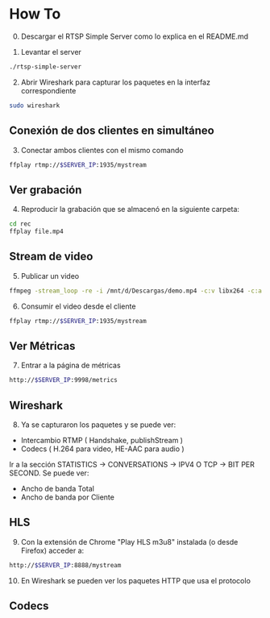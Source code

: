 # How To 

0. Descargar el RTSP Simple Server como lo explica en el README.md 

1. Levantar el server 
```bash
./rtsp-simple-server
```

2. Abrir Wireshark para capturar los paquetes en la interfaz correspondiente

```bash
sudo wireshark
```

## Conexión de dos clientes en simultáneo

3. Conectar ambos clientes con el mismo comando 

```bash
ffplay rtmp://$SERVER_IP:1935/mystream 
```
 
## Ver grabación 
4. Reproducir la grabación que se almacenó en la siguiente carpeta:
```bash
cd rec
ffplay file.mp4
```
## Stream de video 

5. Publicar un video 
```bash
ffmpeg -stream_loop -re -i /mnt/d/Descargas/demo.mp4 -c:v libx264 -c:a aac -f flv rtmp://$SERVER_IP:1935/mystream
```

6. Consumir el video desde el cliente
```bash
ffplay rtmp://$SERVER_IP:1935/mystream 
```

## Ver Métricas 

7. Entrar a la página de métricas 
```bash
http://$SERVER_IP:9998/metrics
```

## Wireshark 
8. Ya se capturaron los paquetes y se puede ver:
- Intercambio RTMP ( Handshake, publishStream )
- Codecs ( H.264 para video, HE-AAC para audio ) 

Ir a la sección STATISTICS -> CONVERSATIONS -> IPV4 O TCP -> BIT PER SECOND. Se puede ver:
- Ancho de banda Total 
- Ancho de banda por Cliente 


## HLS 

9. Con la extensión de Chrome "Play HLS m3u8" instalada (o desde Firefox) acceder a: 
```bash
http://$SERVER_IP:8888/mystream
```
10. En Wireshark se pueden ver los paquetes HTTP que usa el protocolo

## Codecs 




